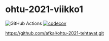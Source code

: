 # ohtu-2021-viikko1

![GitHub Actions](https://github.com/afkal/ohtu-2021-viikko1/workflows/CI/badge.svg)
[![codecov](https://codecov.io/gh/afkal/ohtu-2021-viikko1/branch/main/graph/badge.svg?token=3KH0R21QGY)](https://codecov.io/gh/afkal/ohtu-2021-viikko1)

https://github.com/afkal/ohtu-2021-tehtavat.git

